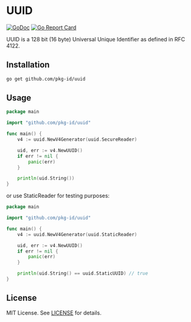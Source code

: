 # UUID

[![GoDoc](https://godoc.org/github.com/pkg-id/uuid?status.svg)](https://godoc.org/github.com/pkg-id/uuid)
[![Go Report Card](https://goreportcard.com/badge/github.com/pkg-id/uuid)](https://goreportcard.com/report/github.com/pkg-id/uuid)

UUID is a 128 bit (16 byte) Universal Unique Identifier as defined in RFC 4122.

## Installation

```bash
go get github.com/pkg-id/uuid
```

## Usage

```go
package main

import "github.com/pkg-id/uuid"

func main() {
	v4 := uuid.NewV4Generator(uuid.SecureReader)

	uid, err := v4.NewUUID()
	if err != nil {
		panic(err)
	}

	println(uid.String())
}
```

or use StaticReader for testing purposes:

```go
package main

import "github.com/pkg-id/uuid"

func main() {
    v4 := uuid.NewV4Generator(uuid.StaticReader)

    uid, err := v4.NewUUID()
    if err != nil {
        panic(err)
    }

    println(uid.String() == uuid.StaticUUID) // true
}
```

## License

MIT License. See [LICENSE](LICENSE) for details.